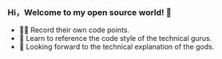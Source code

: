 ### Hi，Welcome to my open source world! 👋
 
- 🤔🌱 Record their own code points.
- 👯 Learn to reference the code style of the technical gurus.
- 💬 Looking forward to the technical explanation of the gods.
<!--
**terryboy/terryboy** is a ✨ _special_ ✨ repository because its `README.md` (this file) appears on your GitHub profile.

Here are some ideas to get you started:

- 🔭 I’m currently working on ...
- 🌱 I’m currently learning ...
- 👯 I’m looking to collaborate on ...
- 🤔 I’m looking for help with ...
- 💬 Ask me about ...
- 📫 How to reach me: ...
- 😄 Pronouns: ...
- ⚡ Fun fact: ...
-->
